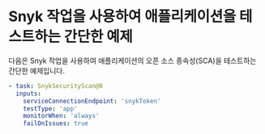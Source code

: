 # Snyk 작업을 사용하여 애플리케이션을 테스트하는 간단한 예제

다음은 Snyk 작업을 사용하여 애플리케이션의 오픈 소스 종속성(SCA)을 테스트하는 간단한 예제입니다.

```yaml
- task: SnykSecurityScan@0
  inputs:
    serviceConnectionEndpoint: 'snykToken'
    testType: 'app'
    monitorWhen: 'always'
    failOnIssues: true
```